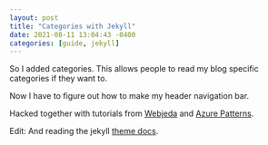 ```yaml
---
layout: post
title: "Categories with Jekyll"
date: 2021-08-11 13:04:43 -0400
categories: [guide, jekyll]
---
```

So I added categories. This allows people to read my blog specific categories if they want to.

Now I have to figure out how to make my header navigation bar.

Hacked together with tutorials from [Webjeda](https://blog.webjeda.com/jekyll-categories/) and [Azure Patterns](https://www.azurepatterns.com/2020/03/11/jekyll-categories). 

Edit: And reading the jekyll [theme docs](https://jekyllrb.com/docs/themes/).